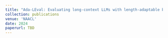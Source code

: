 ```yaml
---
title: "Ada-LEval: Evaluating long-context LLMs with length-adaptable benchmarks"
collection: publications
venue: 'NAACL'
date: 2024
paperurl: TBD
---
```

